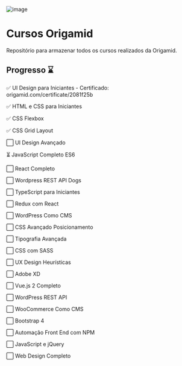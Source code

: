 ![image](https://user-images.githubusercontent.com/38211842/214647763-38941b1b-5216-43c3-b592-3db3d0ea0cad.png)


# Cursos Origamid
Repositório para armazenar todos os cursos realizados da Origamid.

## Progresso ⌛

✅ UI Design para Iniciantes - Certificado: origamid.com/certificate/2081f25b 

✅ HTML e CSS para Iniciantes

✅ CSS Flexbox 

✅ CSS Grid Layout

⬜ UI Design Avançado 

⏳ JavaScript Completo ES6 

⬜ React Completo

⬜ Wordpress REST API Dogs

⬜ TypeScript para Iniciantes

⬜ Redux com React

⬜ WordPress Como CMS

⬜ CSS Avançado Posicionamento

⬜ Tipografia Avançada

⬜ CSS com SASS

⬜ UX Design Heurísticas

⬜ Adobe XD

⬜ Vue.js 2 Completo

⬜ WordPress REST API

⬜ WooCommerce Como CMS

⬜ Bootstrap 4

⬜ Automação Front End com NPM

⬜ JavaScript e jQuery

⬜ Web Design Completo
